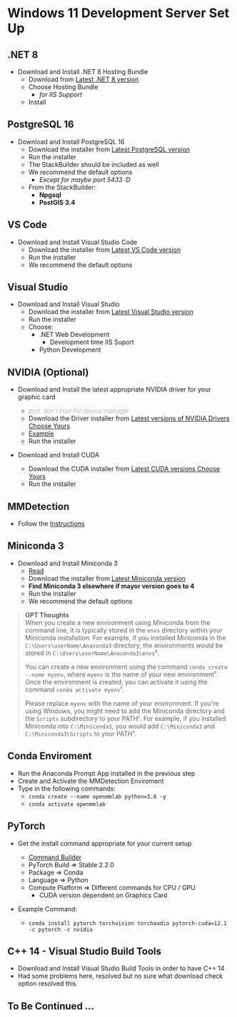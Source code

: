 # Windows 11 Development Server Set Up

## .NET 8  

- Download and Install .NET 8 Hosting Bundle  
  - Download from [Latest .NET 8 version](https://dotnet.microsoft.com/en-us/download/dotnet/8.0)  
  - Choose Hosting Bundle  
    - _for IIS Support_  
  - Install

## PostgreSQL 16  

- Download and Install PostgreSQL 16  
  - Download the installer from [Latest PostgreSQL version](https://www.postgresql.org/download/windows/)  
  - Run the installer  
  - The StackBuilder should be included as well  
  - We recommend the default options  
    - _Except for maybe port 5433 :D_  
  - From the StackBuilder:  
    - __Npgsql__  
    - __PostGIS 3.4__  

## VS Code  

- Download and Install Visual Studio Code
  - Download the installer from [Latest VS Code version](https://code.visualstudio.com/Download)  
  - Run the installer  
  - We recommend the default options  

## Visual Studio  

- Download and Install Visual Studio  
  - Download the installer from [Latest Visual Studio version](https://visualstudio.microsoft.com/)  
  - Run the installer  
  - Choose:  
    - .NET Web Development  
      - Development time IIS Suport  
    - Python Development  

## NVIDIA (Optional)  

- Download and Install the latest appropriate NVIDIA driver for your graphic card  
  - <em style="font-weight: 100; font-style: itallic;">psst, don't trust the device manager</em>  
  - Download the Driver installer from [Latest versions of NVIDIA Drivers Choose Yours](https://www.nvidia.com/Download/index.aspx?lang=en-us)  
  - [Example](https://www.nvidia.com/Download/driverResults.aspx/218113/en-us/)  
  - Run the installer  

- Download and Install CUDA  
  - Download the CUDA installer from [Latest CUDA versions Choose Yours](https://developer.nvidia.com/cuda-downloads)  
  - Run the installer  

## MMDetection  

- Follow the [Instructions](https://mmdetection.readthedocs.io/en/latest/get_started.html)  

## Miniconda 3  

- Download and Install Miniconda 3  
  - [Read](https://docs.anaconda.com/free/miniconda/miniconda-install/)  
  - Download the installer from [Latest Miniconda version](https://docs.anaconda.com/free/miniconda/)  
  - __Find Miniconda 3 elsewhere if mayor version goes to 4__  
  - Run the installer  
  - We recommend the default options  

> __GPT Thoughts__  
> When you create a new environment using Miniconda from the command line, it is typically stored in the `envs` directory within your Miniconda installation. For example, if you installed Miniconda in the `C:\Users\userName\Anaconda3` directory, the environments would be stored in `C:\Users\userName\Anaconda3\envs`⁵.
>
> You can create a new environment using the command `conda create --name myenv`, where `myenv` is the name of your new environment¹. Once the environment is created, you can activate it using the command `conda activate myenv`¹.
>
> Please replace `myenv` with the name of your environment. If you're using Windows, you might need to add the Miniconda directory and the `Scripts` subdirectory to your PATH¹. For example, if you installed Miniconda into `C:\Miniconda3`, you would add `C:\Miniconda3` and `C:\Miniconda3\Scripts` to your PATH¹.

## Conda Enviroment  

- Run the Anaconda Prompt App installed in the previous step  
- Create and Activate the MMDetection Enviroment  
- Type in the following commands:  
  - `conda create --name openmmlab python=3.8 -y`  
  - `conda activate openmmlab`  

## PyTorch  

- Get the install command appropriate for your current setup  
  - [Command Builder](https://pytorch.org/get-started/locally/)  
  - PyTorch Build => Stable 2.2.0  
  - Package => Conda  
  - Language => Python  
  - Compute Platform => Different commands for CPU / GPU  
    - CUDA version dependent on Graphics Card  

- Example Command:  
  - `conda install pytorch torchvision torchaudio pytorch-cuda=12.1 -c pytorch -c nvidia`  

## C++ 14 - Visual Studio Build Tools  

- Download and Install Visual Studio Build Tools in order to have C++ 14  
- Had some problems here, resolved but no sure what download check option resolved this

## To Be Continued ...  
